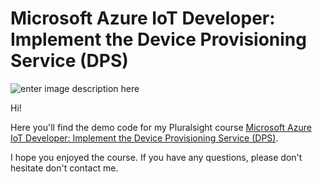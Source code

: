 # Microsoft Azure IoT Developer: Implement the Device Provisioning Service (DPS)

![enter image description here](https://www.pluralsight.com/content/dam/pluralsight/newsroom/brand-assets/logos/pluralsight-logo-vrt-color-2.png)  

Hi!

Here you'll find the demo code for my Pluralsight course [Microsoft Azure IoT Developer: Implement the Device Provisioning Service (DPS)](https://www.pluralsight.com/authors/jurgen-kevelaers).

I hope you enjoyed the course. If you have any questions, please don't hesitate don't contact me.
